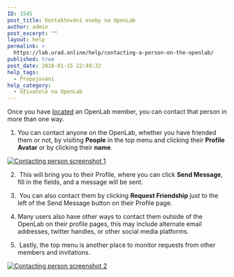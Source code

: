 ```yaml
---
ID: 1545
post_title: Kontaktování osoby na OpenLab
author: admin
post_excerpt: ""
layout: help
permalink: >
  https://lab.urad.online/help/contacting-a-person-on-the-openlab/
published: true
post_date: 2018-01-15 22:49:32
help_tags:
  - Propojování
help_category:
  - Uživatelé na OpenLab
---
```

Once you have <a title="Finding People on the OpenLab" href="https://lab.urad.online/help/finding-people-on-the-openlab/">located</a> an OpenLab member, you can contact that person in more than one way.

1. You can contact anyone on the OpenLab, whether you have friended them or not, by visiting <strong>People</strong> in the top menu and clicking their <strong>Profile Avatar</strong> or by clicking their <strong>name</strong>.

<a href="https://lab.urad.online/wp-content/uploads/2012/09/contacting_a_person_on_the_openlab1.png"><img class="alignnone wp-image-36870 size-full" src="https://openlab.citytech.cuny.edu/wp-content/uploads/2012/09/contacting_a_person_on_the_openlab1.png" alt="Contacting person screenshot 1" /></a>

2.  This will bring you to their Profile, where you can click <strong>Send Message</strong>, fill in the fields, and a message will be sent.

3.  You can also contact them by clicking <strong>Request Friendship</strong> just to the left of the Send Message button on their Profile page.

4. Many users also have other ways to contact them outside of the OpenLab on their profile pages, this may include alternate email addresses, twitter handles, or other social media platforms.

5.  Lastly, the top menu is another place to monitor requests from other members and invitations.

<a href="https://lab.urad.online/wp-content/uploads/2012/09/contacting_a_person_on_the_openlab2.png"><img class="alignnone wp-image-36871 size-full" title="Contacting_2" src="https://openlab.citytech.cuny.edu/wp-content/uploads/2012/09/contacting_a_person_on_the_openlab2.png" alt="Contacting person screenshot 2" /></a>
